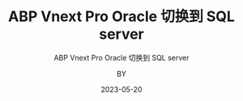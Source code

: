 ---
layout:     post
title:      ABP Vnext Pro Oracle 切换到 SQL server
subtitle:   ABP Vnext Pro Oracle 切换到 SQL server
date:       2023-05-20
author:     BY
header-img: img/post-bg-desk.jpg
catalog: true
tags:
    - Oracle
    - SQL server
    - 问题
---